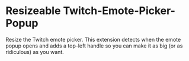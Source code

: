 # Resizeable Twitch-Emote-Picker-Popup
Resize the Twitch emote picker. This extension detects when the emote popup opens and adds a top-left handle so you can make it as big (or as ridiculous) as you want.


